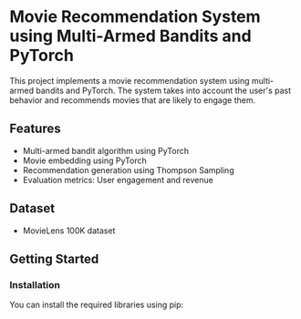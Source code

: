 Movie Recommendation System using Multi-Armed Bandits and PyTorch
=====================================================

This project implements a movie recommendation system using multi-armed bandits and PyTorch. The system takes into account the user's past behavior and recommends movies that are likely to engage them.

Features
--------

* Multi-armed bandit algorithm using PyTorch
* Movie embedding using PyTorch
* Recommendation generation using Thompson Sampling
* Evaluation metrics: User engagement and revenue

Dataset
--------

* MovieLens 100K dataset

Getting Started
---------------

### Installation

You can install the required libraries using pip:
